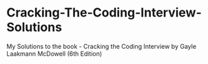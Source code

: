 # Cracking-The-Coding-Interview-Solutions
My Solutions to the book - Cracking the Coding Interview by Gayle Laakmann McDowell (6th Edition) 

